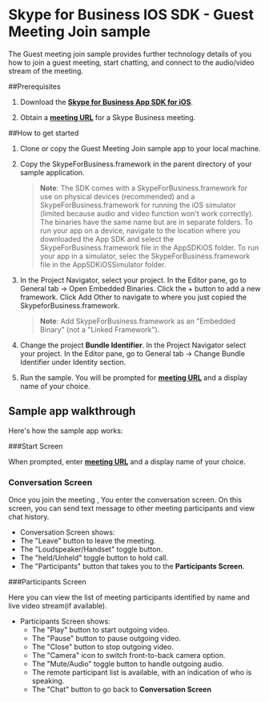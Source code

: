 # Skype for Business IOS SDK - Guest Meeting Join sample

The Guest meeting join sample provides further technology details of you how to join a guest meeting, start chatting, and connect to the audio/video stream of the meeting.

##Prerequisites

1. Download the [**Skype for Business App SDK for iOS**](https://www.microsoft.com/en-us/download/confirmation.aspx?id=51962).

2. Obtain a [**meeting URL**](https://msdn.microsoft.com/en-us/skype/appsdk/getmeetingurl) for a Skype Business meeting.

##How to get started

1. Clone or copy the Guest Meeting Join sample app to your local machine.

2. Copy the SkypeForBusiness.framework in the parent directory of your sample application.
 
   > **Note**: The SDK comes with a SkypeForBusiness.framework for use on physical devices (recommended) and a SkypeForBusiness.framework for running the iOS simulator (limited because audio and video function won't work correctly). The binaries have the same name but are in separate folders. To run your app on a device, navigate to the location where you downloaded the App SDK and select the SkypeForBusiness.framework file in the AppSDKiOS folder. To run your app in a simulator, selec the SkypeForBusiness.framework file in the AppSDKiOSSimulator folder.

3. In the Project Navigator, select your project. In the Editor pane, go to General tab -> Open Embedded Binaries.  Click the + button to add a new framework. Click Add Other to navigate to where you just copied the SkypeforBusiness.framework.

   > **Note**: Add SkypeForBusiness.framework as an "Embedded Binary" (not a "Linked Framework").

4. Change the project **Bundle Identifier**. In the Project Navigator select your project. In the Editor pane, go to General tab -> Change Bundle Identifier under Identity section. 

5. Run the sample.  You will be prompted for [**meeting URL**](https://msdn.microsoft.com/en-us/skype/appsdk/getmeetingurl) and a display name of your choice.

## Sample app walkthrough

Here's how the sample app works:

###Start Screen

When prompted, enter [**meeting URL**](https://msdn.microsoft.com/en-us/skype/appsdk/getmeetingurl) and a display name of your choice.

### Conversation Screen

Once you join the meeting , You enter the conversation screen. On this screen, you can send text message to other meeting participants and view chat history.

- Conversation Screen shows:
 - The "Leave" button to leave the meeting.
 - The "Loudspeaker/Handset" toggle button.
 - The "held/Unheld" toggle button to hold call.
 - The "Participants" button that takes you to the **Participants Screen**.
 
###Participants Screen
 
Here you can view the list of meeting participants identified by name and live video stream(if available).
- Participants Screen shows:
  - The "Play" button to start outgoing video. 
  - The "Pause" button to pause outgoing video.
  - The "Close" button to stop outgoing video.
  - The "Camera" icon to switch front-to-back camera option. 
  - The "Mute/Audio" toggle button to handle outgoing audio.
  - The remote participant list is available, with an indication of who is speaking.
  - The "Chat" button to go back to **Conversation Screen**
 
  